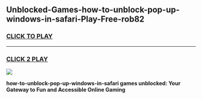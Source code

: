 
## Unblocked-Games-how-to-unblock-pop-up-windows-in-safari-Play-Free-rob82
<h3>
<a href="https://premium76.site?title=how-to-unblock-pop-up-windows-in-safari&ref=10A">CLICK TO PLAY</a></h3>
<hr>

<h3>
<a href="https://premium76.site?title=how-to-unblock-pop-up-windows-in-safari&ref=10A">CLICK 2 PLAY</a>
  
</h3>

<a href="https://premium76.site?title=how-to-unblock-pop-up-windows-in-safari&ref=10A"><img src="https://clearcache.store/games.png"></a>


**how-to-unblock-pop-up-windows-in-safari games unblocked: Your Gateway to Fun and Accessible Online Gaming**

